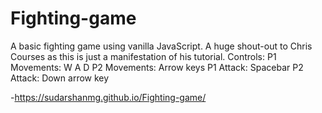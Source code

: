 # Fighting-game
A basic fighting game using vanilla JavaScript.
A huge shout-out to Chris Courses as this is just a manifestation of his tutorial.
Controls:
P1 Movements:
W A D
P2 Movements:
Arrow keys
P1 Attack: 
Spacebar
P2 Attack:
Down arrow key

-https://sudarshanmg.github.io/Fighting-game/
